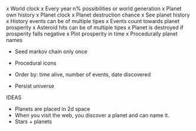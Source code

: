 x World clock
x Every year n% possibilities or world generation
x Planet own history
  x Planet clock
  x Planet destruction chance
  x See planet history
x History events can be of multiple tipes
x Events count towards planet prosperity
  x Asteroid hits can be of multiple tipes
x Planet is destroyed if prosperity falls negative
x Plot prosperity in time
x Procedurally planet names
  - Seed markov chain only once
- Procedural icons

- Order by: time alive, number of events, date discovered
- Persist universe

IDEAS
- Planets are placed in 2d space
- When you visit the web, you discover a planet and can name it.
- Stars + planets
